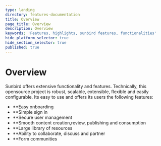 ```yaml
---
type: landing
directory: features-documentation
title: Overview
page_title: Overview
description: Overview
keywords: 'Features, highlights, sunbird features, functionalities'
hide_platform_selector: true
hide_section_selector: true
published: true
---
```

# Overview #

Sunbird offers extensive functionality and features. Technically, this opensource project is robust, scalable, extensible, flexible and easily configurable. Its easy to use and offers its users the following features:

* **Easy onboarding
* **Simple sign in
* **Secure user management
* **Smooth content creation,review, publishing and consumption
* **Large library of resources
* **Ability to collaborate, discuss and partner
* **Form communities

